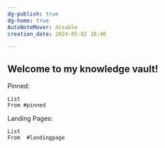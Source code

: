 ```yaml
---
dg-publish: true
dg-home: true
AutoNoteMover: disable
creation_date: 2024-05-02 18:40

---
```


## Welcome to my knowledge vault!

Pinned:
```dataview
List 
From #pinned
```
Landing Pages:
```dataview
List 
From  #landingpage
```

